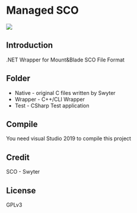 # Managed SCO

![](https://media.moddb.com/images/members/4/3399/3398047/file.2.JPG)

## Introduction

.NET Wrapper for Mount&Blade SCO File Format

## Folder
* Native - original C files written by Swyter  
* Wrapper - C++/CLI Wrapper  
* Test - CSharp Test application  

## Compile
You need visual Studio 2019 to compile this project

## Credit
SCO - Swyter  

## License
GPLv3  
